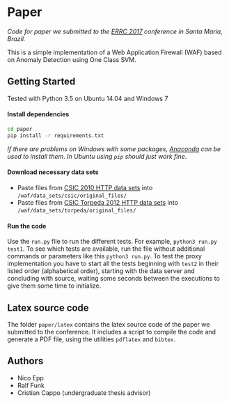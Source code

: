 # Paper

_Code for paper we submitted to the [ERRC 2017](http://coral.ufsm.br/errc2017/) conference in Santa Maria, Brazil._

This is a simple implementation of a Web Application Firewall (WAF) based on Anomaly Detection using One Class SVM.


## Getting Started

Tested with Python 3.5 on Ubuntu 14.04 and Windows 7

#### Install dependencies
```bash
cd paper
pip install -r requirements.txt
```
_If there are problems on Windows with some packages, [Anaconda](https://www.continuum.io/downloads) 
can be used to install them_.
_In Ubuntu using `pip` should just work fine_.

#### Download necessary data sets
- Paste files from [CSIC 2010 HTTP data sets](http://www.isi.csic.es/dataset/) into `/waf/data_sets/csic/original_files/`
- Paste files from [CSIC Torpeda 2012 HTTP data sets](http://www.tic.itefi.csic.es/torpeda/datasets.html) into `/waf/data_sets/torpeda/original_files/`

#### Run the code
   Use the `run.py` file to run the different tests.
   For example, `python3 run.py test1`. To see which tests are available, run the file 
   without additional commands or parameters like this `python3 run.py`.
   To test the proxy implementation you have to start all the tests beginning with `test2` in 
   their listed order (alphabetical order), starting with the data server and concluding with 
   source, waiting some seconds between the executions to give them some time to initialize.

## Latex source code
   The folder `paper/latex` contains the latex source code of the paper we submitted to the conference.
   It includes a script to compile the code and generate a PDF file, using the utilities `pdflatex` and `bibtex`.

## Authors
- Nico Epp
- Ralf Funk
- Cristian Cappo (undergraduate thesis advisor)
